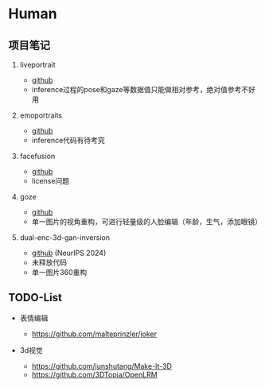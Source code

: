 # Human


## 项目笔记

1. liveportrait
   - [github](https://github.com/KwaiVGI/LivePortrait) 
   - inference过程的pose和gaze等数据值只能做相对参考，绝对值参考不好用


2. emoportraits
   - [github](https://github.com/neeek2303/EMOPortraits)
   - inference代码有待考究


3. facefusion
   -  [github](https://github.com/facefusion/facefusion)
   - license问题

4. goze
   - [github](https://github.com/jiangyzy/GOAE)
   - 单一图片的视角重构，可进行轻量级的人脸编辑（年龄，生气，添加眼镜）

5. dual-enc-3d-gan-inversion
   - [github](https://github.com/berkegokmen1/dual-enc-3d-gan-inversion) (NeurIPS 2024)
   - 未释放代码
   - 单一图片360重构


## TODO-List

- 表情编辑
   - https://github.com/malteprinzler/joker

- 3d视觉
  - https://github.com/junshutang/Make-It-3D
  - https://github.com/3DTopia/OpenLRM